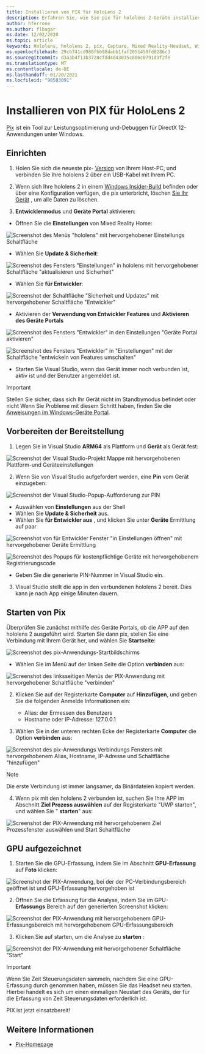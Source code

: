 ```yaml
---
title: Installieren von PIX für HoloLens 2
description: Erfahren Sie, wie Sie pix für hololens 2-Geräte installieren.
author: hferrone
ms.author: flbagar
ms.date: 12/02/2020
ms.topic: article
keywords: Hololens, hololens 2, pix, Capture, Mixed Reality-Headset, Windows Mixed Reality-Headset, Virtual Reality-Headset
ms.openlocfilehash: 29cb741cd986fbb98dabb1faf2051450fd0286c3
ms.sourcegitcommit: d3a3b4f13b3728cfdd4d43035c806c0791d3f2fe
ms.translationtype: MT
ms.contentlocale: de-DE
ms.lasthandoff: 01/20/2021
ms.locfileid: "98583091"
---
```

# <a name="installing-pix-for-hololens-2"></a>Installieren von PIX für HoloLens 2

[Pix](https://devblogs.microsoft.com/pix) ist ein Tool zur Leistungsoptimierung und-Debuggen für DirectX 12-Anwendungen unter Windows. 

## <a name="setup"></a>Einrichten

1. Holen Sie sich die neueste pix- [Version]( https://devblogs.microsoft.com/pix/download) von Ihrem Host-PC, und verbinden Sie Ihre hololens 2 über ein USB-Kabel mit Ihrem PC.

2. Wenn sich Ihre hololens 2 in einem [Windows Insider-Build](https://insider.windows.com) befinden oder über eine Konfiguration verfügen, die pix unterbricht, löschen  [Sie Ihr Gerät](/hololens/hololens-recovery) , um alle Daten zu löschen.

3. **Entwicklermodus** und **Geräte Portal** aktivieren:

* Öffnen Sie die **Einstellungen** von Mixed Reality Home:

![Screenshot des Menüs "hololens" mit hervorgehobener Einstellungs Schaltfläche](images/pix-img-01.jpg)

* Wählen Sie **Update & Sicherheit**:

![Screenshot des Fensters "Einstellungen" in hololens mit hervorgehobener Schaltfläche "aktualisieren und Sicherheit"](images/pix-img-02.jpg)

* Wählen Sie **für Entwickler**:

![Screenshot der Schaltfläche "Sicherheit und Updates" mit hervorgehobener Schaltfläche "Entwickler"](images/pix-img-03.jpg)

* Aktivieren der **Verwendung von Entwickler Features** und **Aktivieren des Geräte Portals**

![Screenshot des Fensters "Entwickler" in den Einstellungen "Geräte Portal aktivieren"](images/pix-img-04.jpg)

![Screenshot des Fensters "Entwickler" in "Einstellungen" mit der Schaltfläche "entwickeln von Features umschalten"](images/pix-img-05.jpg)

* Starten Sie Visual Studio, wenn das Gerät immer noch verbunden ist, aktiv ist und der Benutzer angemeldet ist.

> [!IMPORTANT]
> Stellen Sie sicher, dass sich Ihr Gerät nicht im Standbymodus befindet oder nicht Wenn Sie Probleme mit diesem Schritt haben, finden Sie die [Anweisungen im Windows-Geräte Portal](./using-the-windows-device-portal.md).

## <a name="preparing-for-deployment"></a>Vorbereiten der Bereitstellung

1. Legen Sie in Visual Studio **ARM64** als Plattform und **Gerät** als Gerät fest:

![Screenshot der Visual Studio-Projekt Mappe mit hervorgehobenen Plattform-und Geräteeinstellungen](images/pix-img-06.png)

2. Wenn Sie von Visual Studio aufgefordert werden, eine **Pin** vom Gerät einzugeben:

![Screenshot der Visual Studio-Popup-Aufforderung zur PIN](images/pix-img-07.png)

* Auswählen von **Einstellungen** aus der Shell
* Wählen Sie **Update & Sicherheit** aus.
* Wählen Sie **für Entwickler aus** , und klicken Sie unter **Geräte** Ermittlung auf paar 

![Screenshot von für Entwickler Fenster "in Einstellungen öffnen" mit hervorgehobener Geräte Ermittlung](images/pix-img-08.jpg)

![Screenshot des Popups für kostenpflichtige Geräte mit hervorgehobenem Registrierungscode](images/pix-img-09.jpg)

* Geben Sie die generierte PIN-Nummer in Visual Studio ein.

3. Visual Studio stellt die app in den verbundenen hololens 2 bereit. Dies kann je nach App einige Minuten dauern.

## <a name="launching-pix"></a>Starten von Pix

Überprüfen Sie zunächst mithilfe des Geräte Portals, ob die APP auf den hololens 2 ausgeführt wird. Starten Sie dann pix, stellen Sie eine Verbindung mit Ihrem Gerät her, und wählen Sie **Startseite**:

![Screenshot des pix-Anwendungs-Startbildschirms](images/pix-img-10.png)

* Wählen Sie im Menü auf der linken Seite die Option **verbinden** aus:

![Screenshot des linksseitigen Menüs der PIX-Anwendung mit hervorgehobener Schaltfläche "verbinden"](images/pix-img-11.png)

2. Klicken Sie auf der Registerkarte **Computer** auf **Hinzufügen**, und geben Sie die folgenden Anmelde Informationen ein:
    * Alias: der Ermessen des Benutzers
    * Hostname oder IP-Adresse: 127.0.0.1

3. Wählen Sie in der unteren rechten Ecke der Registerkarte **Computer** die Option **verbinden** aus:

![Screenshot des pix-Anwendungs Verbindungs Fensters mit hervorgehobenem Alias, Hostname, IP-Adresse und Schaltfläche "hinzufügen"](images/pix-img-12.png)

> [!NOTE]
> Die erste Verbindung ist immer langsamer, da Binärdateien kopiert werden.

4. Wenn pix mit den hololens 2 verbunden ist, suchen Sie Ihre APP im Abschnitt **Ziel Prozess auswählen** auf der Registerkarte "UWP starten", und wählen Sie " **starten**" aus:

![Screenshot der PIX-Anwendung mit hervorgehobenem Ziel Prozessfenster auswählen und Start Schaltfläche](images/pix-img-13.png)

## <a name="gpu-captured"></a>GPU aufgezeichnet

1. Starten Sie die GPU-Erfassung, indem Sie im Abschnitt **GPU-Erfassung** auf **Foto** klicken:

![Screenshot der PIX-Anwendung, bei der der PC-Verbindungsbereich geöffnet ist und GPU-Erfassung hervorgehoben ist](images/pix-img-14.png)

2. Öffnen Sie die Erfassung für die Analyse, indem Sie im GPU- **Erfassungs** Bereich auf den generierten Screenshot klicken:

![Screenshot der PIX-Anwendung mit hervorgehobenem GPU-Erfassungsbereich mit hervorgehobenem GPU-Erfassungsbereich](images/pix-img-15.png)

3. Klicken Sie auf starten, um die Analyse zu **starten** :

![Screenshot der PIX-Anwendung mit hervorgehobener Schaltfläche "Start"](images/pix-img-16.png)

> [!IMPORTANT]
> Wenn Sie Zeit Steuerungsdaten sammeln, nachdem Sie eine GPU-Erfassung durch genommen haben, müssen Sie das Headset neu starten. Hierbei handelt es sich um einen einmaligen Neustart des Geräts, der für die Erfassung von Zeit Steuerungsdaten erforderlich ist.

PIX ist jetzt einsatzbereit!

## <a name="see-also"></a>Weitere Informationen
* [Pix-Homepage](https://devblogs.microsoft.com/pix)